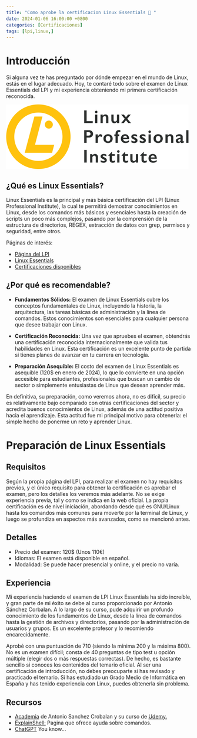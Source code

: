 ```yaml
---
title: "Como aprobe la certificacion Linux Essentials 🐧 "
date: 2024-01-06 16:00:00 +0800
categories: [Certificaciones]
tags: [lpi,linux,]
---
```

# Introducción

Si alguna vez te has preguntado por dónde empezar en el mundo de Linux, estás en el lugar adecuado. Hoy, te contaré todo sobre el examen de Linux Essentials del LPI y mi experiencia obteniendo mi primera certificación reconocida.

![Logo LPI](/assets/img/lpi_logo.png)


## ¿Qué es Linux Essentials?

Linux Essentials es la principal y más básica certificación del LPI (Linux Professional Institute), la cual te permitirá demostrar conocimientos en Linux, desde los comandos más básicos y esenciales hasta la creación de scripts un poco más complejos, pasando por la comprensión de la estructura de directorios, REGEX, extracción de datos con grep, permisos y seguridad, entre otros.

 Páginas de interés:
  - [Página del LPI](https://www.lpi.org/es/our-certifications/linux-essentials-overview/)
  - [Linux Essentials](https://www.lpi.org/es/our-certifications/linux-essentials-overview/)
  - [Certificaciones disponibles](https://www.lpi.org/our-certifications/summary-of-lpi-certifications/#open-technology)


## ¿Por qué es recomendable?

- **Fundamentos Sólidos:** El examen de Linux Essentials cubre los conceptos fundamentales de Linux, incluyendo la historia, la arquitectura, las tareas básicas de administración y la línea de comandos. Estos conocimientos son esenciales para cualquier persona que desee trabajar con Linux.

- **Certificación Reconocida:** Una vez que apruebes el examen, obtendrás una certificación reconocida internacionalmente que valida tus habilidades en Linux. Esta certificación es un excelente punto de partida si tienes planes de avanzar en tu carrera en tecnología.

- **Preparación Asequible:** El costo del examen de Linux Essentials es asequible (120$ en enero de 2024), lo que lo convierte en una opción accesible para estudiantes, profesionales que buscan un cambio de sector o simplemente entusiastas de Linux que desean aprender más.

En definitiva, su preparación, como veremos ahora, no es difícil, su precio es relativamente bajo comparado con otras certificaciones del sector y acredita buenos conocimientos de Linux, además de una actitud positiva hacia el aprendizaje. Esta actitud fue mi principal motivo para obtenerla: el simple hecho de ponerme un reto y aprender Linux.

# Preparación de Linux Essentials

## Requisitos
Según la propia página del LPI, para realizar el examen no hay requisitos previos, y el único requisito para obtener la certificación es aprobar el examen, pero los detalles los veremos más adelante. No se exige experiencia previa, tal y como se indica en la web oficial. La propia certificación es de nivel iniciación, abordando desde qué es GNU/Linux hasta los comandos más comunes para moverte por la terminal de Linux, y luego se profundiza en aspectos más avanzados, como se mencionó antes.

## Detalles
- Precio del examen: 120$ (Unos 110€)
- Idiomas: El examen está disponible en español.
- Modalidad: Se puede hacer presencial y online, y el precio no varía.

## Experiencia
Mi experiencia haciendo el examen de LPI Linux Essentials ha sido increíble, y gran parte de mi éxito se debe al curso proporcionado por Antonio Sánchez Corbalan. A lo largo de su curso, pude adquirir un profundo conocimiento de los fundamentos de Linux, desde la línea de comandos hasta la gestión de archivos y directorios, pasando por la administración de usuarios y grupos. Es un excelente profesor y lo recomiendo encarecidamente.

Aprobé con una puntuación de 710 (siendo la mínima 200 y la máxima 800). No es un examen difícil; consta de 40 preguntas de tipo test u opción múltiple (elegir dos o más respuestas correctas). De hecho, es bastante sencillo si conoces los contenidos del temario oficial. Al ser una certificación de introducción, no debes preocuparte si has revisado y practicado el temario. Si has estudiado un Grado Medio de Informática en España y has tenido experiencia con Linux, puedes obtenerla sin problema.

## Recursos
- [Academia](https://sanchezcorbalan.es/) de Antonio Sanchez Crobalan y su curso de [Udemy.](https://www.udemy.com/course/certificacion-lpi-linux-essentials-temario-oficial-examen/)
- [ExplainShell:](https://explainshell.com/) Pagina que ofrece ayuda sobre comandos.
- [ChatGPT](https://chat.openai.com/auth/login) You know...

